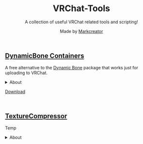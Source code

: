 <div align="center">
  <h1>
      VRChat-Tools
  </h1>
  <p>
     A collection of useful VRChat related tools and scripting!
  </p>
  <p>
     Made by <a href="https://markcreator.net/">Markcreator</a>
  </p>
  
  <br />
</div>

## [DynamicBone Containers](https://github.com/Markcreator/VRChat-Tools/releases/download/DynamicBone.Containers.v1.0/DynamicBone.Containers.v1.0.unitypackage)

A free alternative to the [Dynamic Bone](https://assetstore.unity.com/packages/tools/animation/dynamic-bone-16743) package that works just for uploading to VRChat.
 
<details>
  <summary>About</summary>
  
> In the past VRChat users had to purchase the third-party Dynamic Bone package in order to upload an avatar that featured dynamic bones. 
>
> Using this package, you are able to upload avatars that use dynamic bones without needing the original package. 
>
> It works by intepreting the original bone information and handing it to the VRChat SDK as expected.
>
> The only drawback to this package is that you cannot test your bones inside Unity directly, only within VRChat.
  
</details>

[Download](https://github.com/Markcreator/VRChat-Tools/releases/download/DynamicBone.Containers.v1.0/DynamicBone.Containers.v1.0.unitypackage)

<br />

## [TextureCompressor](https://github.com/Markcreator/VRChat-Tools/releases/download/TextureCompressor.v1.0/TextureCompressor.v1.0.unitypackage)

Temp
 
<details>
  <summary>About</summary>
  
> Line 1
>
> Line 2
>
  
</details>
